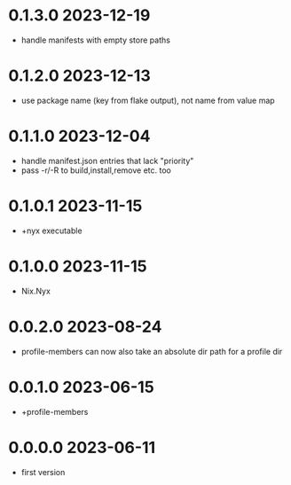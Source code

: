 0.1.3.0 2023-12-19
==================
- handle manifests with empty store paths

0.1.2.0 2023-12-13
==================
- use package name (key from flake output), not name from value map

0.1.1.0 2023-12-04
==================
- handle manifest.json entries that lack "priority"
- pass -r/-R to build,install,remove etc. too

0.1.0.1 2023-11-15
==================
- +nyx executable

0.1.0.0 2023-11-15
==================
- Nix.Nyx

0.0.2.0 2023-08-24
==================
- profile-members can now also take an absolute dir path for a profile dir

0.0.1.0 2023-06-15
==================
- +profile-members

0.0.0.0 2023-06-11
==================

- first version
